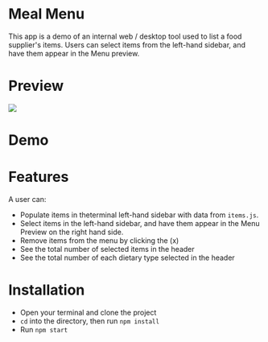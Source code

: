 # Meal Menu

This app is a demo of an internal web / desktop tool used to list a food supplier's items.
Users can select items from the left-hand sidebar, and have them appear in the Menu preview.

# Preview
![](menu.gif)

# Demo


# Features

A user can: 

- Populate items in theterminal left-hand sidebar with data from `items.js`.
- Select items in the left-hand sidebar, and have them appear in the Menu Preview on the right hand side.
- Remove items from the menu by clicking the (x)
- See the total number of selected items in the header
- See the total number of each dietary type selected in the header

# Installation

- Open your terminal and clone the project
- ```cd``` into the directory, then run ```npm install```
- Run ```npm start```
